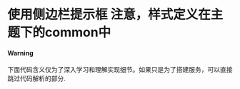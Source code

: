 # 使用侧边栏提示框 注意，样式定义在主题下的common中
<div class="bs-callout bs-callout-warning">
  <h4>Warning</h4>
  <p>下面代码含义仅为了深入学习和理解实现细节。如果只是为了搭建服务，可以直接跳过代码解析的部分.</p>
</div>